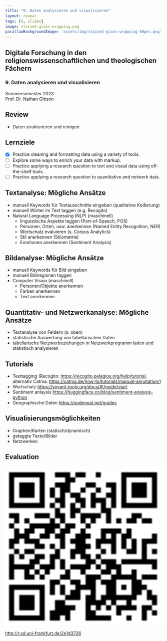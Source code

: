 ```yaml
---
title: "9. Daten analysieren und visualisieren"
layout: reveal
tags: [9, slides]
image: stained-glass-wrapping.png
parallaxBackgroundImage: 'assets/img/stained-glass-wrapping-50per.png'
---
```


## Digitale Forschung in den religionswissenschaftlichen und theologischen Fächern

### 9. Daten analysieren und visualisieren

Sommersemester 2023  
Prof. Dr. Nathan Gibson

## Review

- Daten strukturieren und reinigen
    
## Lernziele

- [x] Practice cleaning and formatting data using a variety of tools.
- [ ] Explore some ways to enrich your data with markup.
- [ ] Practice applying a research question to text and visual data using off-the-shelf tools.
- [ ] Practice applying a research question to quantitative and network data.

## Textanalyse: Mögliche Ansätze

- manuell Keywords für Textausschnitte eingeben (qualitative Kodierung)
- manuell Wörter im Text taggen (e.g. Recogito)
- Natural Language Processing (NLP) (maschinell)
  - linguistische Aspekte taggen (Part-of-Speech, POS)
  - Personen, Orten, usw. anerkennen (Named Entity Recognition, NER)
  - Wortschatz evaluieren (s. Corpus Analytics)
  - Stil anerkennen (Stilometrie)
  - Emotionen anerkennen (Sentiment Analysis)

## Bildanalyse: Mögliche Ansätze

- manuell Keywords für Bild eingeben
- manuell Bildregionen taggen
- Computer Vision (maschinell)
  - Personen/Objekte anerkennen
  - Farben anerkennen
  - Text anerkennen


## Quantitativ- und Netzwerkanalyse: Mögliche Ansätze

- Textanalyse von Feldern (s. oben)
- statistische Auswertung von tabellarischen Daten
- tabellarische Netzwerbeziehungen in Netzwerkprogramm laden und statistisch analysieren

## Tutorials

- Texttagging (Recogito: <https://recogito.pelagios.org/help/tutorial>, alternativ Catma: <https://catma.de/how-to/tutorials/manual-annotation/>)
- Wortschatz <https://voyant-tools.org/docs/#!/guide/start>
- Sentiment anlaysis <https://huggingface.co/blog/sentiment-analysis-python>
- Geographische Daten <https://nodegoat.net/guides>

## Visualisierungsmöglichkeiten

- Graphen/Karten (statisch/dynamisch)
- getaggte Texte/Bilder
- Netzwerken


## Evaluation

![Evaluation](../assets/img/evaluation-qr.png)

<http://r.sd.uni-frankfurt.de/2e1d3726>